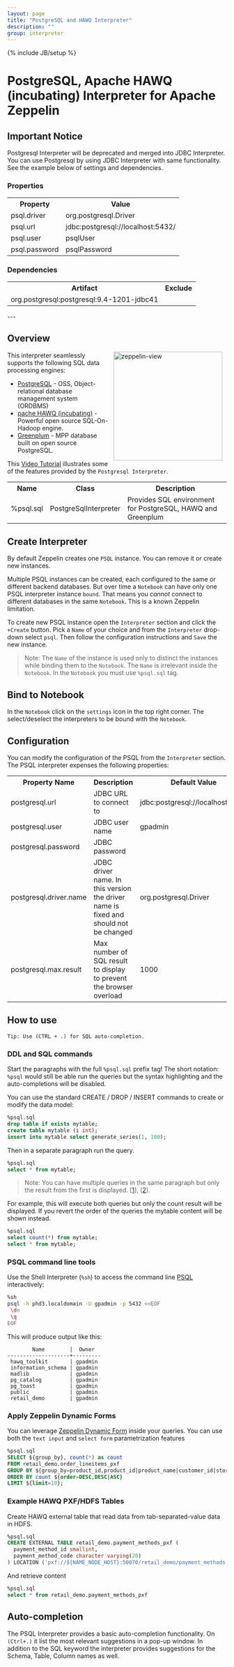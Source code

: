 ```yaml
---
layout: page
title: "PostgreSQL and HAWQ Interpreter"
description: ""
group: interpreter
---
```

{% include JB/setup %}

# PostgreSQL, Apache HAWQ (incubating) Interpreter for Apache Zeppelin

<div id="toc"></div>

## Important Notice

Postgresql Interpreter will be deprecated and merged into JDBC Interpreter. You can use Postgresql by using JDBC Interpreter with same functionality. See the example below of settings and dependencies.

### Properties
<table class="table-configuration">
  <tr>
    <th>Property</th>
    <th>Value</th>
  </tr>
  <tr>
    <td>psql.driver</td>
    <td>org.postgresql.Driver</td>
  </tr>
  <tr>
    <td>psql.url</td>
    <td>jdbc:postgresql://localhost:5432/</td>
  </tr>
  <tr>
    <td>psql.user</td>
    <td>psqlUser</td>
  </tr>
  <tr>
    <td>psql.password</td>
    <td>psqlPassword</td>
  </tr>
</table>

### Dependencies
<table class="table-configuration">
  <tr>
    <th>Artifact</th>
    <th>Exclude</th>
  </tr>
  <tr>
    <td>org.postgresql:postgresql:9.4-1201-jdbc41</td>
    <td></td>
  </tr>
</table>
---

## Overview

[<img align="right" src="http://img.youtube.com/vi/wqXXQhJ5Uk8/0.jpg" alt="zeppelin-view" hspace="10" width="250"></img>](https://www.youtube.com/watch?v=wqXXQhJ5Uk8)

This interpreter seamlessly supports the following SQL data processing engines:

* [PostgreSQL](http://www.postgresql.org/) - OSS, Object-relational database management system (ORDBMS)
* [pache HAWQ (incubating)](http://hawq.incubator.apache.org/) - Powerful open source SQL-On-Hadoop engine.
* [Greenplum](http://pivotal.io/big-data/pivotal-greenplum-database) - MPP database built on open source PostgreSQL.

This [Video Tutorial](https://www.youtube.com/watch?v=wqXXQhJ5Uk8) illustrates some of the features provided by the `Postgresql Interpreter`.

<table class="table-configuration">
  <tr>
    <th>Name</th>
    <th>Class</th>
    <th>Description</th>
  </tr>
  <tr>
    <td>%psql.sql</td>
    <td>PostgreSqlInterpreter</td>
    <td>Provides SQL environment for PostgreSQL, HAWQ and Greenplum</td>
  </tr>
</table>

## Create Interpreter
By default Zeppelin creates one `PSQL` instance. You can remove it or create new instances.

Multiple PSQL instances can be created, each configured to the same or different backend databases. But over time a  `Notebook` can have only one PSQL interpreter instance `bound`. That means you _cannot_ connect to different databases in the same `Notebook`. This is a known Zeppelin limitation.

To create new PSQL instance open the `Interpreter` section and click the `+Create` button. Pick a `Name` of your choice and from the `Interpreter` drop-down select `psql`.  Then follow the configuration instructions and `Save` the new instance.

> Note: The `Name` of the instance is used only to distinct the instances while binding them to the `Notebook`. The `Name` is irrelevant inside the `Notebook`. In the `Notebook` you must use `%psql.sql` tag.

## Bind to Notebook
In the `Notebook` click on the `settings` icon in the top right corner. The select/deselect the interpreters to be bound with the `Notebook`.

## Configuration
You can modify the configuration of the PSQL from the `Interpreter` section.  The PSQL interpreter expenses the following properties:

<table class="table-configuration">
  <tr>
    <th>Property Name</th>
    <th>Description</th>
    <th>Default Value</th>
  </tr>
  <tr>
    <td>postgresql.url</td>
    <td>JDBC URL to connect to </td>
    <td>jdbc:postgresql://localhost:5432</td>
  </tr>
  <tr>
    <td>postgresql.user</td>
    <td>JDBC user name</td>
    <td>gpadmin</td>
  </tr>
  <tr>
    <td>postgresql.password</td>
    <td>JDBC password</td>
    <td></td>
  </tr>
  <tr>
    <td>postgresql.driver.name</td>
    <td>JDBC driver name. In this version the driver name is fixed and should not be changed</td>
    <td>org.postgresql.Driver</td>
  </tr>
  <tr>
    <td>postgresql.max.result</td>
    <td>Max number of SQL result to display to prevent the browser overload</td>
    <td>1000</td>
  </tr>
</table>

## How to use
```
Tip: Use (CTRL + .) for SQL auto-completion.
```

### DDL and SQL commands
Start the paragraphs with the full `%psql.sql` prefix tag! The short notation: `%psql` would still be able run the queries but the syntax highlighting and the auto-completions will be disabled.

You can use the standard CREATE / DROP / INSERT commands to create or modify the data model:

```sql
%psql.sql
drop table if exists mytable;
create table mytable (i int);
insert into mytable select generate_series(1, 100);
```

Then in a separate paragraph run the query.

```sql
%psql.sql
select * from mytable;
```

> Note: You can have multiple queries in the same paragraph but only the result from the first is displayed. [[1](https://issues.apache.org/jira/browse/ZEPPELIN-178)], [[2](https://issues.apache.org/jira/browse/ZEPPELIN-212)].

For example, this will execute both queries but only the count result will be displayed. If you revert the order of the queries the mytable content will be shown instead.

```sql
%psql.sql
select count(*) from mytable;
select * from mytable;
```

### PSQL command line tools
Use the Shell Interpreter (`%sh`) to access the command line [PSQL](http://www.postgresql.org/docs/9.4/static/app-psql.html) interactively:

```bash
%sh
psql -h phd3.localdomain -U gpadmin -p 5432 <<EOF
 \dn  
 \q
EOF
```

This will produce output like this:

```
        Name        |  Owner  
--------------------+---------
 hawq_toolkit       | gpadmin
 information_schema | gpadmin
 madlib             | gpadmin
 pg_catalog         | gpadmin
 pg_toast           | gpadmin
 public             | gpadmin
 retail_demo        | gpadmin
```

### Apply Zeppelin Dynamic Forms
You can leverage [Zeppelin Dynamic Form](../manual/dynamicform.html) inside your queries. You can use both the `text input` and `select form` parametrization features

```sql
%psql.sql
SELECT ${group_by}, count(*) as count
FROM retail_demo.order_lineitems_pxf
GROUP BY ${group_by=product_id,product_id|product_name|customer_id|store_id}
ORDER BY count ${order=DESC,DESC|ASC}
LIMIT ${limit=10};
```

### Example HAWQ PXF/HDFS Tables
Create HAWQ external table that read data from tab-separated-value data in HDFS.

```sql
%psql.sql
CREATE EXTERNAL TABLE retail_demo.payment_methods_pxf (
  payment_method_id smallint,
  payment_method_code character varying(20)
) LOCATION ('pxf://${NAME_NODE_HOST}:50070/retail_demo/payment_methods.tsv.gz?profile=HdfsTextSimple') FORMAT 'TEXT' (DELIMITER = E'\t');
```

And retrieve content

```sql
%psql.sql
select * from retail_demo.payment_methods_pxf
```

## Auto-completion
The PSQL Interpreter provides a basic auto-completion functionality. On `(Ctrl+.)` it list the most relevant suggestions in a pop-up window. In addition to the SQL keyword the interpreter provides suggestions for the Schema, Table, Column names as well.
